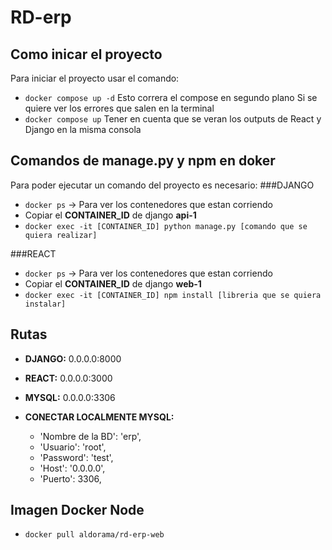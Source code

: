 # RD-erp

## Como inicar el proyecto

Para iniciar el proyecto usar el comando:
- `docker compose up -d`
Esto correra el compose en segundo plano
Si se quiere ver los errores que salen en la terminal
- `docker compose up`
Tener en cuenta que se veran los outputs de React y Django en la misma consola

## Comandos de manage.py y npm en doker

Para poder ejecutar un comando del proyecto es necesario:
###DJANGO
- `docker ps` -> Para ver los contenedores que estan corriendo
- Copiar el **CONTAINER_ID** de django **api-1**
- `docker exec -it [CONTAINER_ID] python manage.py [comando que se quiera realizar]`

###REACT
- `docker ps` -> Para ver los contenedores que estan corriendo
- Copiar el **CONTAINER_ID** de django **web-1**
- `docker exec -it [CONTAINER_ID] npm install [libreria que se quiera instalar]`

## Rutas
- **DJANGO:** 0.0.0.0:8000
- **REACT:** 0.0.0.0:3000
- **MYSQL:** 0.0.0.0:3306 
- **CONECTAR LOCALMENTE MYSQL:** 

    - 'Nombre de la BD': 'erp',
    - 'Usuario': 'root',
    - 'Password': 'test',
    - 'Host': '0.0.0.0',
    - 'Puerto': 3306,

## Imagen Docker Node
- `docker pull aldorama/rd-erp-web`
